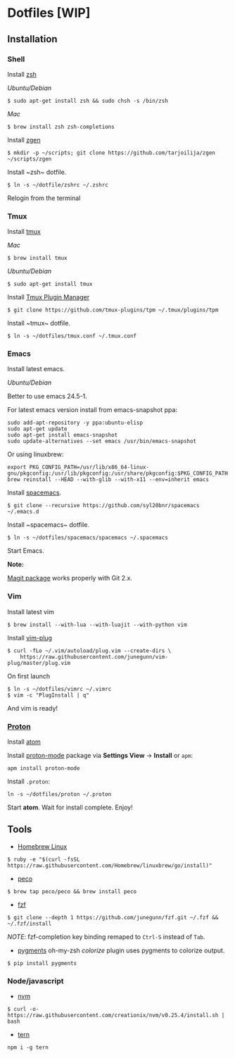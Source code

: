 # Dotfiles [WIP]

## Installation

### Shell

Install [zsh](http://www.zsh.org/)

*Ubuntu/Debian*

```
$ sudo apt-get install zsh && sudo chsh -s /bin/zsh
```

*Mac*

```
$ brew install zsh zsh-completions
```
    
Install [zgen](https://github.com/tarjoilija/zgen)

```
$ mkdir -p ~/scripts; git clone https://github.com/tarjoilija/zgen ~/scripts/zgen
```

Install ~zsh~ dotfile.

```
$ ln -s ~/dotfile/zshrc ~/.zshrc
```

Relogin from the terminal

### Tmux

Install [tmux](https://tmux.github.io/)

*Mac*

```
$ brew install tmux
```

*Ubuntu/Debian*

```
$ sudo apt-get install tmux
```


Install [Tmux Plugin Manager](https://github.com/tmux-plugins/tpm)

```
$ git clone https://github.com/tmux-plugins/tpm ~/.tmux/plugins/tpm
```

Install ~tmux~ dotfile.

```
$ ln -s ~/dotfiles/tmux.conf ~/.tmux.conf
```

### Emacs

Install latest emacs.

*Ubuntu/Debian*

Better to use emacs 24.5-1.

For latest emacs version install from emacs-snapshot ppa:

```
sudo add-apt-repository -y ppa:ubuntu-elisp
sudo apt-get update
sudo apt-get install emacs-snapshot
sudo update-alternatives --set emacs /usr/bin/emacs-snapshot
```

Or using linuxbrew:

```
export PKG_CONFIG_PATH=/usr/lib/x86_64-linux-gnu/pkgconfig:/usr/lib/pkgconfig:/usr/share/pkgconfig:$PKG_CONFIG_PATH
brew reinstall --HEAD --with-glib --with-x11 --env=inherit emacs
```

Install [spacemacs](https://github.com/syl20bnr/spacemacs).

```
$ git clone --recursive https://github.com/syl20bnr/spacemacs ~/.emacs.d
```

Install ~spacemacs~ dotfile.

```
$ ln -s ~/dotfiles/spacemacs/spacemacs ~/.spacemacs
```

Start Emacs.

**Note:**

[Magit package](https://github.com/magit/magit) works properly with Git 2.x.

### Vim

Install latest vim

```
$ brew install --with-lua --with-luajit --with-python vim
```

Install [vim-plug](https://github.com/junegunn/vim-plug)

```
$ curl -fLo ~/.vim/autoload/plug.vim --create-dirs \
    https://raw.githubusercontent.com/junegunn/vim-plug/master/plug.vim
```

On first launch

```
$ ln -s ~/dotfiles/vimrc ~/.vimrc
$ vim -c "PlugInstall | q"
```

And vim is ready!

### [Proton](https://github.com/dvcrn/proton)

Install [atom](https://atom.io)

Install [proton-mode](https://atom.io/packages/proton-mode) package via __Settings View__ -> __Install__ or `apm`:

```
apm install proton-mode
```

Install `.proton`:

```
ln -s ~/dotfiles/proton ~/.proton
```

Start __atom__. Wait for install complete. Enjoy!

## Tools

* [Homebrew Linux](https://github.com/Homebrew/linuxbrew)

```
$ ruby -e "$(curl -fsSL https://raw.githubusercontent.com/Homebrew/linuxbrew/go/install)"
```

* [peco](https://github.com/peco/peco)

```
$ brew tap peco/peco && brew install peco
```

* [fzf](https://github.com/junegunn/fzf)

```
$ git clone --depth 1 https://github.com/junegunn/fzf.git ~/.fzf && ~/.fzf/install
```
*NOTE*: fzf-completion key binding remaped to `Ctrl-S` instead of `Tab`.

* [pygments](http://pygments.org/)
oh-my-zsh *colorize* plugin uses pygments to colorize output.

```
$ pip install pygments
```

### Node/javascript

* [nvm](https://github.com/creationix/nvm)

```
$ curl -o- https://raw.githubusercontent.com/creationix/nvm/v0.25.4/install.sh | bash
```

* [tern](http://ternjs.net/)

```
npm i -g tern
```

